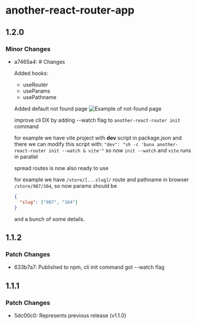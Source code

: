 # another-react-router-app

## 1.2.0

### Minor Changes

- a7465a4: # Changes

  Added hooks:

  - useRouter
  - useParams
  - usePathname

  Added default not found page
  ![Example of not-found page](image.png)

  improve cli DX
  by adding --watch flag to `another-react-router init` command

  for example we have vite project with **dev** script in package.json
  and there we can modify this script with:
  `"dev": "sh -c 'bunx another-react-router init --watch & vite'"`
  so now `init --watch` and `vite` runs in parallel

  spread routes is now also ready to use

  for example we have `/store/[...slug]/` route
  and pathname in browser `/store/987/164`, so now params should be

  ```json
  {
  	"slug": ["987", "164"]
  }
  ```

  and a bunch of some details.

## 1.1.2

### Patch Changes

- 633b7a7: Published to npm, cli init command got --watch flag

## 1.1.1

### Patch Changes

- 5dc00c0: Represents previous release (v1.1.0)
